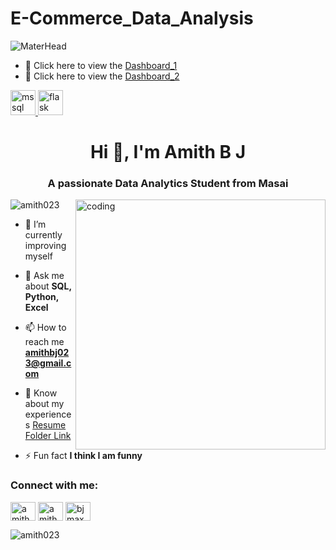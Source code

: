 # E-Commerce_Data_Analysis
![MaterHead](https://unite.un.org/sites/unite.un.org/files/styles/panopoly_image_original/public/pages/analytics-banner_1.png?itok=ZMQjool9)
- 📄 Click here to view the [Dashboard_1](https://public.tableau.com/views/Sales_Dashboard_1_16768720161490/SalesDash1?:language=en-US&publish=yes&:display_count=n&:origin=viz_share_link)
- 📄 Click here to view the [Dashboard_2](https://public.tableau.com/views/Sales_Dashboard_2_16768722327820/SalesDash2?:language=en-US&publish=yes&:display_count=n&:origin=viz_share_link)

<p align="left"> <a href="https://www.microsoft.com/en-us/sql-server" target="_blank" rel="noreferrer"> <img src="https://www.svgrepo.com/show/303229/microsoft-sql-server-logo.svg" alt="mssql" width="40" height="40"/> </a>
<a href="https://flask.palletsprojects.com/" target="_blank" rel="noreferrer"> <img src="https://tas.businesshub.london/wp-content/uploads/2021/02/tableau-integration-logo.png" alt="flask" width="40" height="40"/></a>
</p>

<h1 align="center">Hi 👋, I'm Amith B J</h1>
<h3 align="center">A passionate Data Analytics Student from Masai</h3>
<img align="right" alt="coding" width="400" src="https://cdn.dribbble.com/users/1523313/screenshots/13671653/data-analysis.gif">
<p align="left"> <img src="https://komarev.com/ghpvc/?username=amith023&label=Profile%20views&color=0e75b6&style=flat" alt="amith023" /> </p>

- 🌱 I’m currently improving myself

- 💬 Ask me about **SQL, Python, Excel**

- 📫 How to reach me **amithbj023@gmail.com**

- 📄 Know about my experiences [Resume Folder Link](https://drive.google.com/drive/folders/1QEJaz1oJq90adM_rYCGSIvonMiLDrm0T?usp=share_link)

- ⚡ Fun fact **I think I am funny**




<h3 align="left">Connect with me:</h3>
<p align="left">
<a href="https://twitter.com/amith_bj23" target="blank"><img align="center" src="https://raw.githubusercontent.com/rahuldkjain/github-profile-readme-generator/master/src/images/icons/Social/twitter.svg" alt="amith_bj23" height="30" width="40" /></a>
<a href="https://www.linkedin.com/in/amith-b-j-696666235/" target="blank"><img align="center" src="https://raw.githubusercontent.com/rahuldkjain/github-profile-readme-generator/master/src/images/icons/Social/linked-in-alt.svg" alt="amith b j" height="30" width="40" /></a>
<a href="https://www.hackerrank.com/bjmax" target="blank"><img align="center" src="https://raw.githubusercontent.com/rahuldkjain/github-profile-readme-generator/master/src/images/icons/Social/hackerrank.svg" alt="bjmax" height="30" width="40" /></a>
</p>
<p><img align="center" src="https://github-readme-stats.vercel.app/api/top-langs?username=amith023&show_icons=true&locale=en&layout=compact" alt="amith023" /></p>
